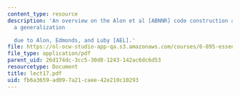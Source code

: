 ```yaml
---
content_type: resource
description: 'An overview on the Alon et al [ABNNR] code construction and present
  a generalization

  due to Alon, Edmonds, and Luby [AEL].'
file: https://ol-ocw-studio-app-qa.s3.amazonaws.com/courses/6-895-essential-coding-theory-fall-2004/fb6a3659ad097a21caee42e210c10293_lect17.pdf
file_type: application/pdf
parent_uid: 26d174dc-3cc5-30d8-1243-142ac6dc6d53
resourcetype: Document
title: lect17.pdf
uid: fb6a3659-ad09-7a21-caee-42e210c10293
---
```

